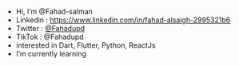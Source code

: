 -  Hi, I’m @Fahad-salman
-  Linkedin : https://www.linkedin.com/in/fahad-alsaigh-2995321b6
-  Twitter : <a href="https://twitter.com/fahadupd?s=21&t=xEssjpE1eGNOBVelxnnbuw">@Fahadupd</a>
-  TikTok : @Fahadupd
-  interested in Dart, Flutter, Python, ReactJs
-  I’m currently learning
<!-- -  Working on two apps under construction -->
<!-- -  The first application is commercial -->
<!-- -  The second application is education -->

 <!---
- 💞️ I’m looking to collaborate on ...
- 📫 How to reach me ...
--->

<!---
Fahad-salman/Fahad-salman is a ✨ special ✨ repository because its `README.md` (this file) appears on your GitHub profile.
You can click the Preview link to take a look at your changes.
--->
